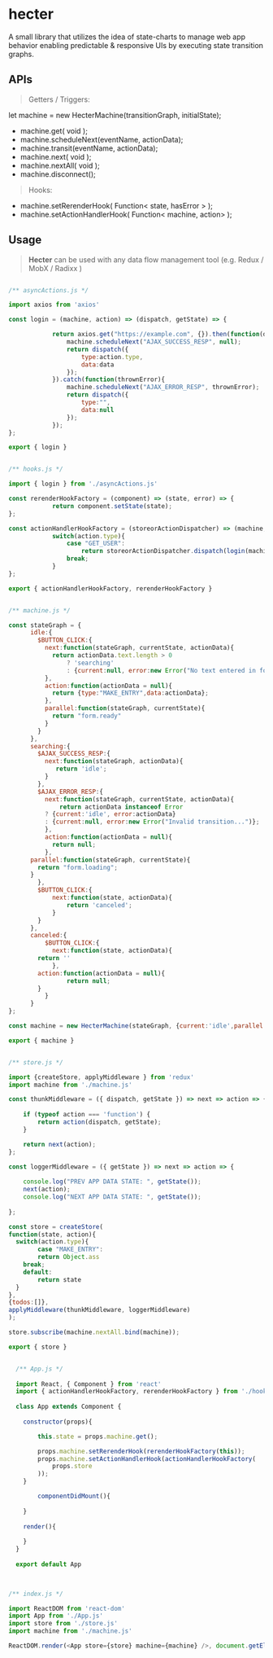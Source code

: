 # hecter
A small library that utilizes the idea of state-charts to manage web app behavior enabling predictable &amp; responsive UIs by executing state transition graphs.

## APIs

> Getters / Triggers: 

let machine = new HecterMachine(transitionGraph, initialState);

- machine.get( void );
- machine.scheduleNext(eventName, actionData);
- machine.transit(eventName, actionData);
- machine.next( void );
- machine.nextAll( void );
- machine.disconnect();

> Hooks:

- machine.setRerenderHook( Function< state, hasError > );
- machine.setActionHandlerHook( Function< machine, action> );

## Usage

> **Hecter** can be used with any data flow management tool (e.g. Redux / MobX / Radixx )


```js

/** asyncActions.js */

import axios from 'axios'

const login = (machine, action) => (dispatch, getState) => {

			return axios.get("https://example.com", {}).then(function(data){
				machine.scheduleNext("AJAX_SUCCESS_RESP", null);
				return dispatch({
					type:action.type,
					data:data
				});
			}).catch(function(thrownError){
				machine.scheduleNext("AJAX_ERROR_RESP", thrownError);
				return dispatch({
					type:"",
					data:null
				});
			});
};

export { login }
```

```js

/** hooks.js */

import { login } from './asyncActions.js'

const rerenderHookFactory = (component) => (state, error) => {
			return component.setState(state);
};

const actionHandlerHookFactory = (storeorActionDispatcher) => (machine, action) => {
			switch(action.type){
				case "GET_USER":
					return storeorActionDispatcher.dispatch(login(machine, action));
				break;
			}
};

export { actionHandlerHookFactory, rerenderHookFactory }
```

```js

/** machine.js */

const stateGraph = {
      idle:{
        $BUTTON_CLICK:{
          next:function(stateGraph, currentState, actionData){
            return actionData.text.length > 0 
                ? 'searching' 
                : {current:null, error:new Error("No text entered in form...")};
          },
          action:function(actionData = null){
            return {type:"MAKE_ENTRY",data:actionData};
          },
          parallel:function(stateGraph, currentState){
            return "form.ready"
          }
        }
      },
      searching:{
        $AJAX_SUCCESS_RESP:{
          next:function(stateGraph, actionData){
             return 'idle';
          }
        },
        $AJAX_ERROR_RESP:{
          next:function(stateGraph, currentState, actionData){
              return actionData instanceof Error 
	      ? {current:'idle', error:actionData} 
	      : {current:null, error:new Error("Invalid transition...")};
          },
          action:function(actionData = null){
            return null;
          },
	  parallel:function(stateGraph, currentState){
	  	return "form.loading";
	  }
        },
        $BUTTON_CLICK:{
            next:function(state, actionData){
                return 'canceled';
            }
        }
      },
      canceled:{
          $BUTTON_CLICK:{
            next:function(state, actionData){
		return ''
            },
	    action:function(actionData = null){
            	return null;
	    }
          }
      }
};

const machine = new HecterMachine(stateGraph, {current:'idle',parallel:'form.ready',error:null});

export { machine }
```

```js

/** store.js */

import {createStore, applyMiddleware } from 'redux'
import machine from './machine.js'

const thunkMiddleware = ({ dispatch, getState }) => next => action => {
	
    if (typeof action === 'function') {
      	return action(dispatch, getState);
    }

    return next(action);
};

const loggerMiddleware = ({ getState }) => next => action => {
	
	console.log("PREV APP DATA STATE: ", getState());
	next(action);
	console.log("NEXT APP DATA STATE: ", getState());
	
};

const store = createStore(
function(state, action){
  switch(action.type){
    	case "MAKE_ENTRY":
		return Object.ass
	break;
	default:
		return state
  }
},
{todos:[]},
applyMiddleware(thunkMiddleware, loggerMiddleware)
);

store.subscribe(machine.nextAll.bind(machine));

export { store }

```

```js

  /** App.js */
  
  import React, { Component } from 'react'
  import { actionHandlerHookFactory, rerenderHookFactory } from './hooks.js'
  
  class App extends Component {
  	
	constructor(props){

		this.state = props.machine.get();

		props.machine.setRerenderHook(rerenderHookFactory(this));
		props.machine.setActionHandlerHook(actionHandlerHookFactory(
			props.store
		));
	}

     	componentDidMount(){
	
	}
	
	render(){
	
	}
  }
  
  export default App
  
```


```js

/** index.js */

import ReactDOM from 'react-dom'
import App from './App.js'
import store from './store.js'
import machine from './machine.js'

ReactDOM.render(<App store={store} machine={machine} />, document.getElementById("root"))

```
